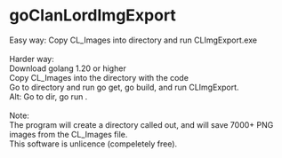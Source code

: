 # goClanLordImgExport
Easy way: Copy CL_Images into directory and run CLImgExport.exe<br>
<br>
Harder way:<br>
Download golang 1.20 or higher<br>
Copy CL_Images into the directory with the code<br>
Go to directory and run go get, go build, and run CLImgExport.<br>
Alt: Go to dir, go run .<br>
<br>
Note:<br>
The program will create a directory called out, and will save 7000+ PNG images from the CL_Images file.<br>
This software is unlicence (compeletely free).<br>



